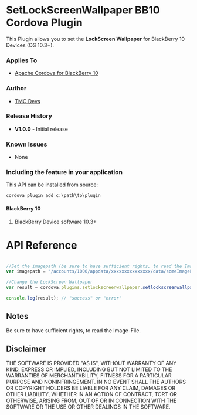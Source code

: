 # SetLockScreenWallpaper BB10 Cordova Plugin

This Plugin allows you to set the **LockScreen Wallpaper** for BlackBerry 10 Devices (OS 10.3+).

### Applies To

* [Apache Cordova for BlackBerry 10](https://github.com/blackberry/cordova-blackberry/tree/master/blackberry10)

### Author

* [TMC Devs](https://twitter.com/julster85)

### Release History

* **V1.0.0** - Initial release

### Known Issues

* None

### Including the feature in your application

This API can be installed from source:

	cordova plugin add c:\path\to\plugin

#### BlackBerry 10

1. BlackBerry Device software 10.3+

# API Reference #

```javascript

//Set the imagepath (be sure to have sufficient rights, to read the Image-File)
var imagepath = "/accounts/1000/appdata/xxxxxxxxxxxxxxx/data/someImageFile.jpg"; //Start NOT with 'file://....'. The Plugin will also filter out 'file://', if you added accidentally

//Change the LockScreen Wallpaper
var result = cordova.plugins.setlockscreenwallpaper.setlockscreenwallpaper(imagepath);

console.log(result); // "success" or "error"

```
## Notes

Be sure to have sufficient rights, to read the Image-File.

## Disclaimer

THE SOFTWARE IS PROVIDED "AS IS", WITHOUT WARRANTY OF ANY KIND, EXPRESS OR IMPLIED, INCLUDING BUT NOT LIMITED TO THE WARRANTIES OF MERCHANTABILITY, FITNESS FOR A PARTICULAR PURPOSE AND NONINFRINGEMENT. IN NO EVENT SHALL THE AUTHORS OR COPYRIGHT HOLDERS BE LIABLE FOR ANY CLAIM, DAMAGES OR OTHER LIABILITY, WHETHER IN AN ACTION OF CONTRACT, TORT OR OTHERWISE, ARISING FROM, OUT OF OR IN CONNECTION WITH THE SOFTWARE OR THE USE OR OTHER DEALINGS IN THE SOFTWARE.
